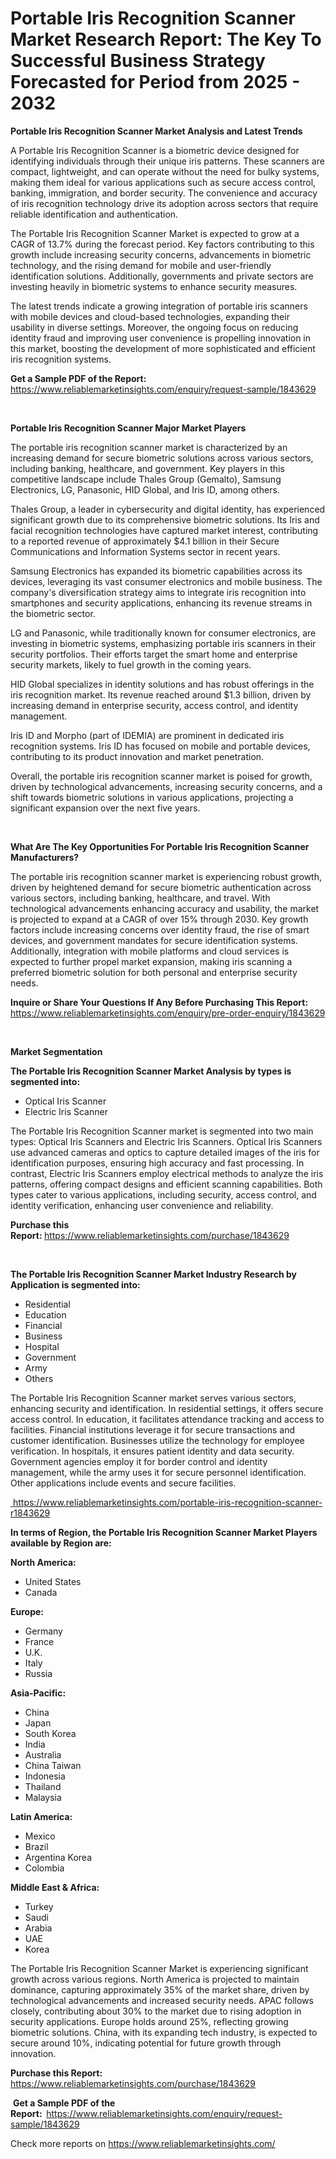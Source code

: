 <p><h1>Portable Iris Recognition Scanner Market Research Report: The Key To Successful Business Strategy Forecasted for Period from 2025 - 2032</h1></p><p><strong>Portable Iris Recognition Scanner Market Analysis and Latest Trends</strong></p>
<p><p>A Portable Iris Recognition Scanner is a biometric device designed for identifying individuals through their unique iris patterns. These scanners are compact, lightweight, and can operate without the need for bulky systems, making them ideal for various applications such as secure access control, banking, immigration, and border security. The convenience and accuracy of iris recognition technology drive its adoption across sectors that require reliable identification and authentication.</p><p>The Portable Iris Recognition Scanner Market is expected to grow at a CAGR of 13.7% during the forecast period. Key factors contributing to this growth include increasing security concerns, advancements in biometric technology, and the rising demand for mobile and user-friendly identification solutions. Additionally, governments and private sectors are investing heavily in biometric systems to enhance security measures. </p><p>The latest trends indicate a growing integration of portable iris scanners with mobile devices and cloud-based technologies, expanding their usability in diverse settings. Moreover, the ongoing focus on reducing identity fraud and improving user convenience is propelling innovation in this market, boosting the development of more sophisticated and efficient iris recognition systems.</p></p>
<p><strong>Get a Sample PDF of the Report:&nbsp;</strong> <a href="https://www.reliablemarketinsights.com/enquiry/request-sample/1843629?utm_campaign=2518&utm_medium=2&utm_source=Github&utm_content=ia&utm_term=28022025&utm_id=portable-iris-recognition-scanner">https://www.reliablemarketinsights.com/enquiry/request-sample/1843629</a></p>
<p>&nbsp;</p>
<p><strong>Portable Iris Recognition Scanner Major Market Players</strong></p>
<p><p>The portable iris recognition scanner market is characterized by an increasing demand for secure biometric solutions across various sectors, including banking, healthcare, and government. Key players in this competitive landscape include Thales Group (Gemalto), Samsung Electronics, LG, Panasonic, HID Global, and Iris ID, among others.</p><p>Thales Group, a leader in cybersecurity and digital identity, has experienced significant growth due to its comprehensive biometric solutions. Its Iris and facial recognition technologies have captured market interest, contributing to a reported revenue of approximately $4.1 billion in their Secure Communications and Information Systems sector in recent years.</p><p>Samsung Electronics has expanded its biometric capabilities across its devices, leveraging its vast consumer electronics and mobile business. The company's diversification strategy aims to integrate iris recognition into smartphones and security applications, enhancing its revenue streams in the biometric sector.</p><p>LG and Panasonic, while traditionally known for consumer electronics, are investing in biometric systems, emphasizing portable iris scanners in their security portfolios. Their efforts target the smart home and enterprise security markets, likely to fuel growth in the coming years.</p><p>HID Global specializes in identity solutions and has robust offerings in the iris recognition market. Its revenue reached around $1.3 billion, driven by increasing demand in enterprise security, access control, and identity management.</p><p>Iris ID and Morpho (part of IDEMIA) are prominent in dedicated iris recognition systems. Iris ID has focused on mobile and portable devices, contributing to its product innovation and market penetration.</p><p>Overall, the portable iris recognition scanner market is poised for growth, driven by technological advancements, increasing security concerns, and a shift towards biometric solutions in various applications, projecting a significant expansion over the next five years.</p></p>
<p>&nbsp;</p>
<p><strong>What Are The Key Opportunities For Portable Iris Recognition Scanner Manufacturers?</strong></p>
<p><p>The portable iris recognition scanner market is experiencing robust growth, driven by heightened demand for secure biometric authentication across various sectors, including banking, healthcare, and travel. With technological advancements enhancing accuracy and usability, the market is projected to expand at a CAGR of over 15% through 2030. Key growth factors include increasing concerns over identity fraud, the rise of smart devices, and government mandates for secure identification systems. Additionally, integration with mobile platforms and cloud services is expected to further propel market expansion, making iris scanning a preferred biometric solution for both personal and enterprise security needs.</p></p>
<p><strong>Inquire or Share Your Questions If Any Before Purchasing This Report:</strong> <a href="https://www.reliablemarketinsights.com/enquiry/pre-order-enquiry/1843629?utm_campaign=2518&utm_medium=2&utm_source=Github&utm_content=ia&utm_term=28022025&utm_id=portable-iris-recognition-scanner">https://www.reliablemarketinsights.com/enquiry/pre-order-enquiry/1843629</a></p>
<p>&nbsp;</p>
<p><strong>Market Segmentation</strong></p>
<p><strong>The Portable Iris Recognition Scanner Market Analysis by types is segmented into:</strong></p>
<p><ul><li>Optical Iris Scanner</li><li>Electric Iris Scanner</li></ul></p>
<p><p>The Portable Iris Recognition Scanner market is segmented into two main types: Optical Iris Scanners and Electric Iris Scanners. Optical Iris Scanners use advanced cameras and optics to capture detailed images of the iris for identification purposes, ensuring high accuracy and fast processing. In contrast, Electric Iris Scanners employ electrical methods to analyze the iris patterns, offering compact designs and efficient scanning capabilities. Both types cater to various applications, including security, access control, and identity verification, enhancing user convenience and reliability.</p></p>
<p><strong>Purchase this Report:&nbsp;</strong><a href="https://www.reliablemarketinsights.com/purchase/1843629?utm_campaign=2518&utm_medium=2&utm_source=Github&utm_content=ia&utm_term=28022025&utm_id=portable-iris-recognition-scanner">https://www.reliablemarketinsights.com/purchase/1843629</a></p>
<p>&nbsp;</p>
<p><strong>The Portable Iris Recognition Scanner Market Industry Research by Application is segmented into:</strong></p>
<p><ul><li>Residential</li><li>Education</li><li>Financial</li><li>Business</li><li>Hospital</li><li>Government</li><li>Army</li><li>Others</li></ul></p>
<p><p>The Portable Iris Recognition Scanner market serves various sectors, enhancing security and identification. In residential settings, it offers secure access control. In education, it facilitates attendance tracking and access to facilities. Financial institutions leverage it for secure transactions and customer identification. Businesses utilize the technology for employee verification. In hospitals, it ensures patient identity and data security. Government agencies employ it for border control and identity management, while the army uses it for secure personnel identification. Other applications include events and secure facilities.</p></p>
<p><a href="https://www.reliablemarketinsights.com/portable-iris-recognition-scanner-r1843629?utm_campaign=2518&utm_medium=2&utm_source=Github&utm_content=ia&utm_term=28022025&utm_id=portable-iris-recognition-scanner">&nbsp;https://www.reliablemarketinsights.com/portable-iris-recognition-scanner-r1843629</a></p>
<p><strong>In terms of Region, the Portable Iris Recognition Scanner Market Players available by Region are:</strong></p>
<p>
    <p> <strong> North America: </strong>
        <ul>
            <li>United States</li>
            <li>Canada</li>
        </ul>
        </p> 
    <p> <strong> Europe: </strong>
        <ul>
            <li>Germany</li>
            <li>France</li>
            <li>U.K.</li>
            <li>Italy</li>
            <li>Russia</li>
        </ul>
        </p> 
    <p> <strong> Asia-Pacific: </strong>
        <ul>
            <li>China</li>
            <li>Japan</li>
            <li>South Korea</li>
            <li>India</li>
            <li>Australia</li>
            <li>China Taiwan</li>
            <li>Indonesia</li>
            <li>Thailand</li>
            <li>Malaysia</li>
        </ul>
        </p> 
    <p> <strong> Latin America: </strong>
        <ul>
            <li>Mexico</li>
            <li>Brazil</li>
            <li>Argentina Korea</li>
            <li>Colombia</li>
        </ul>
        </p> 
    <p> <strong> Middle East & Africa: </strong>
        <ul>
            <li>Turkey</li>
            <li>Saudi</li>
            <li>Arabia</li>
            <li>UAE</li>
            <li>Korea</li>
        </ul>
    </p>
    </p>
<p><p>The Portable Iris Recognition Scanner Market is experiencing significant growth across various regions. North America is projected to maintain dominance, capturing approximately 35% of the market share, driven by technological advancements and increased security needs. APAC follows closely, contributing about 30% to the market due to rising adoption in security applications. Europe holds around 25%, reflecting growing biometric solutions. China, with its expanding tech industry, is expected to secure around 10%, indicating potential for future growth through innovation.</p></p>
<p><strong>Purchase this Report: </strong><a href="https://www.reliablemarketinsights.com/purchase/1843629?utm_campaign=2518&utm_medium=2&utm_source=Github&utm_content=ia&utm_term=28022025&utm_id=portable-iris-recognition-scanner">https://www.reliablemarketinsights.com/purchase/1843629</a></p>
<p>&nbsp;<strong>Get a Sample PDF of the Report:&nbsp;&nbsp;</strong><a href="https://www.reliablemarketinsights.com/enquiry/request-sample/1843629?utm_campaign=2518&utm_medium=2&utm_source=Github&utm_content=ia&utm_term=28022025&utm_id=portable-iris-recognition-scanner">https://www.reliablemarketinsights.com/enquiry/request-sample/1843629</a></p>
<p><strong></strong></p>
<p>Check more reports on <a href="https://www.reliablemarketinsights.com/?utm_campaign=2518&utm_medium=2&utm_source=Github&utm_content=ia&utm_term=28022025&utm_id=portable-iris-recognition-scanner">https://www.reliablemarketinsights.com/</a></p>